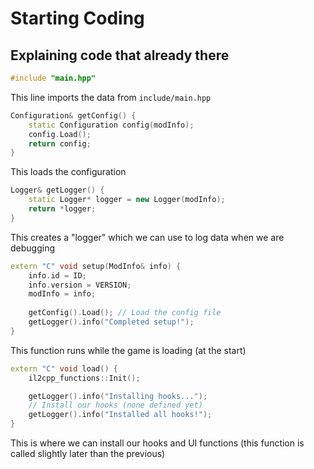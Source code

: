 # Starting Coding

## Explaining code that already there
<a id="explaining"></a>

```cpp
#include "main.hpp"
```
This line imports the data from `include/main.hpp`


```cpp
Configuration& getConfig() {
    static Configuration config(modInfo);
    config.Load();
    return config;
}
```
This loads the configuration


```cpp
Logger& getLogger() {
    static Logger* logger = new Logger(modInfo);
    return *logger;
}
```
This creates a "logger" which we can use to log data when we are debugging


```cpp
extern "C" void setup(ModInfo& info) {
    info.id = ID;
    info.version = VERSION;
    modInfo = info;
	
    getConfig().Load(); // Load the config file
    getLogger().info("Completed setup!");
}
```
This function runs while the game is loading (at the start)


```cpp
extern "C" void load() {
    il2cpp_functions::Init();

    getLogger().info("Installing hooks...");
    // Install our hooks (none defined yet)
    getLogger().info("Installed all hooks!");
}
```
This is where we can install our hooks and UI functions (this function is called slightly later than the previous)

